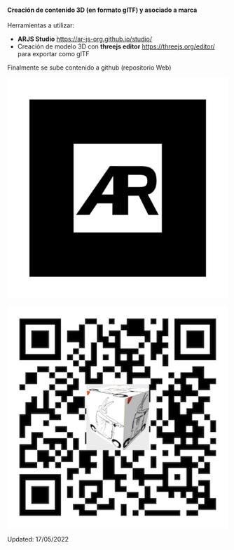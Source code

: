 
#### Creación de contenido 3D (en formato glTF) y asociado a marca 

Herramientas a utilizar: 

* **ARJS Studio** https://ar-js-org.github.io/studio/
* Creación de modelo 3D con **threejs editor** https://threejs.org/editor/  para exportar como glTF

Finalmente se sube contenido a github (repositorio Web) 



![Marca](default-marker.png) 

![Link](qr-codeEco.png)


Updated: 17/05/2022
